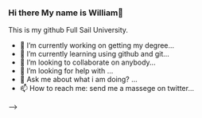 ### Hi there My name is William👋

This is my github Full Sail University. 

- 🔭 I’m currently working on getting my degree...
- 🌱 I’m currently learning using github and git...
- 👯 I’m looking to collaborate on anybody...
- 🤔 I’m looking for help with ...
- 💬 Ask me about what i am doing? ...
- 📫 How to reach me: send me a massege on twitter...

-->
